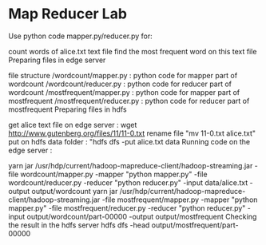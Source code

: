 # Map Reducer Lab

Use python code mapper.py/reducer.py for:

count words of alice.txt text file
find the most frequent word on this text file
Preparing files in edge server

file structure /wordcount/mapper.py : python code for mapper part of wordcount /wordcount/reducer.py : python code for reducer part of wordcount /mostfrequent/mapper.py : python code for mapper part of mostfrequent /mostfrequent/reducer.py : python code for reducer part of mostfrequent
Preparing files in hdfs

get alice text file on edge server : wget http://www.gutenberg.org/files/11/11-0.txt
rename file "mv 11-0.txt alice.txt"
put on hdfs data folder : "hdfs dfs -put alice.txt data
Running code on the edge server :

yarn jar /usr/hdp/current/hadoop-mapreduce-client/hadoop-streaming.jar -file wordcount/mapper.py -mapper "python mapper.py" -file wordcount/reducer.py -reducer "python reducer.py" -input data/alice.txt -output output/wordcount
yarn jar /usr/hdp/current/hadoop-mapreduce-client/hadoop-streaming.jar -file mostfrequent/mapper.py -mapper "python mapper.py" -file mostfrequent/reducer.py -reducer "python reducer.py" -input output/wordcount/part-00000 -output output/mostfrequent
Checking the result in the hdfs server hdfs dfs -head output/mostfrequent/part-00000
